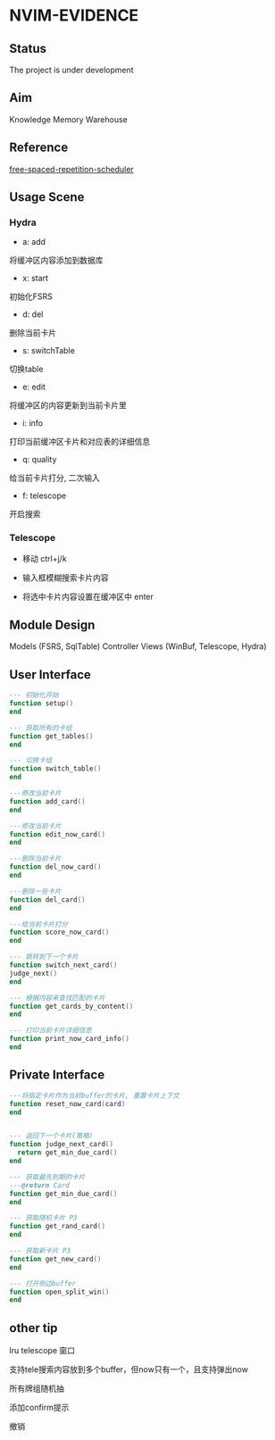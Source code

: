 # NVIM-EVIDENCE

## Status

The project is under development

## Aim

Knowledge Memory Warehouse

## Reference

[free-spaced-repetition-scheduler](https://github.com/open-spaced-repetition/free-spaced-repetition-scheduler)

## Usage Scene

### Hydra

- a: add

将缓冲区内容添加到数据库

- x: start

初始化FSRS

- d: del

删除当前卡片

- s: switchTable

切换table 

- e: edit

将缓冲区的内容更新到当前卡片里

- i: info

打印当前缓冲区卡片和对应表的详细信息

- q: quality

给当前卡片打分, 二次输入

- f: telescope

开启搜索

### Telescope

- 移动 ctrl+j/k

- 输入框模糊搜索卡片内容

- 将选中卡片内容设置在缓冲区中 enter

## Module Design

Models (FSRS, SqlTable)
Controller
Views (WinBuf, Telescope, Hydra)

## User Interface

```lua
--- 初始化开始
function setup()
end

--- 获取所有的卡组
function get_tables()
end

--- 切换卡组
function switch_table()
end

---修改当前卡片
function add_card()
end

---修改当前卡片
function edit_now_card()
end

---删除当前卡片
function del_now_card()
end

---删除一些卡片
function del_card()
end

---给当前卡片打分
function score_now_card()
end

--- 跳转到下一个卡片
function switch_next_card()
judge_next()
end

--- 根据内容来查找匹配的卡片
function get_cards_by_content()
end

--- 打印当前卡片详细信息
function print_now_card_info()
end
```

## Private Interface

```lua
---将指定卡片作为当前buffer的卡片, 重置卡片上下文
function reset_now_card(card)
end


--- 返回下一个卡片(策略)
function judge_next_card()
  return get_min_due_card()
end

--- 获取最先到期的卡片
---@return Card
function get_min_due_card()
end

--- 获取随机卡片 P3
function get_rand_card()
end

--- 获取新卡片 P3
function get_new_card()
end

--- 打开侧边buffer
function open_split_win()
end
```

## other tip

lru telescope 窗口

支持tele搜索内容放到多个buffer，但now只有一个，且支持弹出now

所有牌组随机抽

添加confirm提示

撤销
